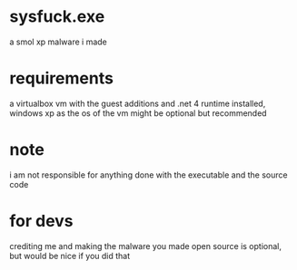 # sysfuck.exe
a smol xp malware i made
# requirements
a virtualbox vm with the guest additions and .net 4 runtime installed, windows xp as the os of the vm might be optional but recommended
# note
i am not responsible for anything done with the executable and the source code
# for devs
crediting me and making the malware you made open source is optional, but would be nice if you did that
